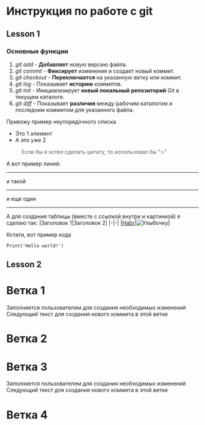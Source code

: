 # Инструкция по работе с git

## Lesson 1
### Основные функции

1. *git add* - **Добавляет** новую версию файла.
2. _git commit_ - **Фиксирует** изменения и создает новый коммит.
3. *git checkout* - **Переключается** на указанную ветку или коммит.
4. _git log_ - Показывает __историю__ коммитов.
5. *git init* - Инициализирует **новый локальный репозиторий** Git в текущем каталоге.
6. *git diff* - Показывает __различия__ между рабочим каталогом и последним коммитом для указанного файла.

Привожу пример неупорядочного списка
- Это 1 элемент
- А это уже 2

> Если бы я хотел сделать цитату, то использовал бы ">"


А вот пример линий:

---
и такой
***
и еще один
___

А для создания таблицы (вместе с ссылкой внутри и картинкой) я сделаю так:
|Заголовок 1|Заголовок 2|
|-|-|
|[Habr](https://habr.com/ru/articles/541258/)|![Улыбочку](smile.png)|



Кстати, вот пример кода
```
Print('Hello world!')
```


## Lesson 2

# Ветка 1
Заполняется пользователем для создания необходимых изменений
Следующий текст для создания нового коммита в этой ветке

# Ветка 2

# Ветка 3
Заполняется пользователем для создания необходимых изменений
Следующий текст для создания нового коммита в этой ветке

# Ветка 4

